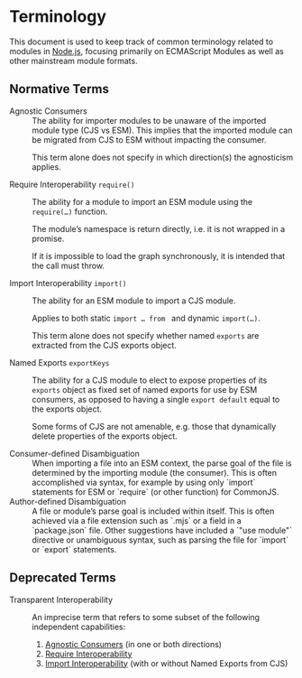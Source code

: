 Terminology
============

This document is used to keep track of common terminology related to modules in [Node.js](https://nodejs.org), focusing primarily on ECMAScript Modules as well as other mainstream module formats.

<dl>

Normative Terms
---------------
  
<dt id=agnostic-consumers>
  Agnostic Consumers
</dt>
<dd> 
  The ability for importer modules to be unaware of the imported module type (CJS vs ESM). This implies that the imported module can be migrated from CJS to ESM without impacting the consumer.

  This term alone does not specify in which direction(s) the agnosticism applies.
</dd>

<dt id=require-interop>
  Require Interoperability <code>require(<esm>)</code>
</dt>
<dd>
  
  The ability for a module to import an ESM module using the `require(…)` function.

  The module’s namespace is return directly, i.e. it is not wrapped in a promise.

  If it is impossible to load the graph synchronously, it is intended that the call must throw.
</dd>

<dt id=import-interop>
  Import Interoperability <code>import(<cjs>)</code>
</dt>
<dd>
  
  The ability for an ESM module to import a CJS module.

  Applies to both static `import … from ` and dynamic `import(…)`.

  This term alone does not specify whether named `exports` are extracted from the CJS exports object.
</dd>

<dt id="named-exports">
  Named Exports <code>exportKeys</code>
</dt>
<dd>
  
  The ability for a CJS module to elect to expose properties of its `exports` object as fixed set of named exports for use by ESM consumers, as opposed to having a single `export default` equal to the exports object.

  Some forms of CJS are not amenable, e.g. those that dynamically delete properties of the exports object.
</dd>

<dt id="consumer-disambiguation">
  Consumer-defined Disambiguation
</dt>
<dd>
  When importing a file into an ESM context, the parse goal of the file is determined by the importing module (the consumer). This is often accomplished via syntax, for example by using only `import` statements for ESM or `require` (or other function) for CommonJS.
</dd>

<dt id="author-disambiguation">
  Author-defined Disambiguation
</dt>
<dd>
  A file or module’s parse goal is included within itself. This is often achieved via a file extension such as `.mjs` or a field in a `package.json` file. Other suggestions have included a `"use module"` directive or unambiguous syntax, such as parsing the file for `import` or `export` statements.
</dd>
</dl>
  
Deprecated Terms
----------------

<dl>
<dt id=transparent-interop>
  Transparent Interoperability
</dt>
<dd>
        
  An imprecise term that refers to some subset of the following independent capabilities:
  
  1. [Agnostic Consumers](#agnostic-consumers) (in one or both directions)
  2. [Require Interoperability](#require-interop)
  3. [Import Interoperability](#import-interop) (with or without Named Exports from CJS)
</dd>
</dl>
